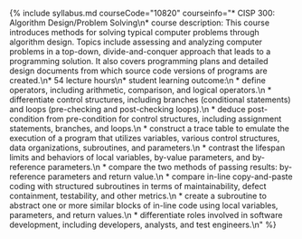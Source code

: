 {% include syllabus.md courseCode="10820" courseinfo="* CISP 300: Algorithm Design/Problem Solving\n* course description: This course introduces methods for solving typical computer problems through algorithm design. Topics include assessing and analyzing computer problems in a top-down, divide-and-conquer approach that leads to a programming solution. It also covers programming plans and detailed design documents from which source code versions of programs are created.\n* 54 lecture hours\n* student learning outcome:\n  * define operators, including arithmetic, comparison, and logical operators.\n  * differentiate control structures, including branches (conditional statements) and loops (pre-checking and post-checking loops).\n  * deduce post-condition from pre-condition for control structures, including assignment statements, branches, and loops.\n  * construct a trace table to emulate the execution of a program that utilizes variables, various control structures, data organizations, subroutines, and parameters.\n  * contrast the lifespan limits and behaviors of local variables, by-value parameters, and by-reference parameters.\n  * compare the two methods of passing results: by-reference parameters and return value.\n  * compare in-line copy-and-paste coding with structured subroutines in terms of maintainability, defect containment, testability, and other metrics.\n  * create a subroutine to abstract one or more similar blocks of in-line code using local variables, parameters, and return values.\n  * differentiate roles involved in software development, including developers, analysts, and test engineers.\n" %}
